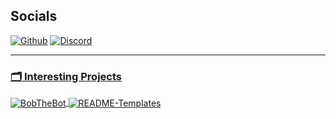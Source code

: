 
## Socials

<a href="https://github.com/TetieWasTaken" target="_blank"><img alt="Github" src="https://img.shields.io/badge/GitHub-1d1e1f.svg?&style=for-the-badge&logo=Github&logoColor=white" /></a>
<a href="https://discord.gg/FJ5DMEb8zA" target="_blank"><img alt="Discord" src="https://img.shields.io/badge/Tetie%234242-339cff.svg?&style=for-the-badge&logo=Discord&logoColor=white" />

<hr>

<h3 align="left">🗂️ Interesting Projects</h3>
<a href="https://github.com/tetiewastaken/BobTheBot">
  <img align="center" src="https://github-readme-stats.vercel.app/api/pin/?username=tetiewastaken&repo=BobTheBot&show_icons=true&line_height=27&title_color=6aa6f8&text_color=8a919a&icon_color=6aa6f8&bg_color=22272e" alt="BobTheBot"/>
</a>

<a href="https://github.com/tetiewastaken/README-Templates">
  <img align="center" src="https://github-readme-stats.vercel.app/api/pin/?username=tetiewastaken&repo=README-Templates&show_icons=true&line_height=27&title_color=6aa6f8&text_color=8a919a&icon_color=6aa6f8&bg_color=22272e" alt="README-Templates"/>
</a>
<!-- End of socials-->
